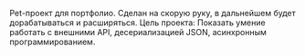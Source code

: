 Pet-проект для портфолио.
Сделан на скорую руку, в дальнейшем будет дорабатываться и расширяться.
Цель проекта: Показать умение работать с внешними API, десериализацией JSON, асинхронным программированием.
